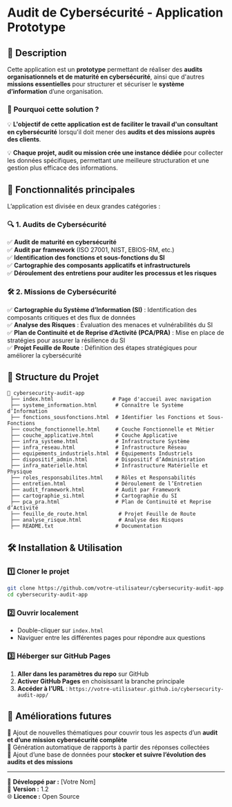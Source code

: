 # Audit de Cybersécurité - Application Prototype

## 📌 Description
Cette application est un **prototype** permettant de réaliser des **audits organisationnels et de maturité en cybersécurité**, ainsi que d'autres **missions essentielles** pour structurer et sécuriser le **système d’information** d’une organisation.

### 🔹 **Pourquoi cette solution ?**
💡 **L'objectif de cette application est de faciliter le travail d'un consultant en cybersécurité** lorsqu'il doit mener des **audits et des missions auprès des clients**. 

💡 **Chaque projet, audit ou mission crée une instance dédiée** pour collecter les données spécifiques, permettant une meilleure structuration et une gestion plus efficace des informations.

## 🚀 Fonctionnalités principales
L’application est divisée en deux grandes catégories :

### 🔍 **1. Audits de Cybersécurité**
✅ **Audit de maturité en cybersécurité**  
✅ **Audit par framework** (ISO 27001, NIST, EBIOS-RM, etc.)  
✅ **Identification des fonctions et sous-fonctions du SI**  
✅ **Cartographie des composants applicatifs et infrastructurels**  
✅ **Déroulement des entretiens pour auditer les processus et les risques**  

### 🛠 **2. Missions de Cybersécurité**
✅ **Cartographie du Système d’Information (SI)** : Identification des composants critiques et des flux de données  
✅ **Analyse des Risques** : Évaluation des menaces et vulnérabilités du SI  
✅ **Plan de Continuité et de Reprise d’Activité (PCA/PRA)** : Mise en place de stratégies pour assurer la résilience du SI  
✅ **Projet Feuille de Route** : Définition des étapes stratégiques pour améliorer la cybersécurité  

## 📂 Structure du Projet
```
📁 cybersecurity-audit-app
 ├── index.html                   # Page d'accueil avec navigation
 ├── systeme_information.html      # Connaître le Système d’Information
 ├── fonctions_sousfonctions.html  # Identifier les Fonctions et Sous-Fonctions
 ├── couche_fonctionnelle.html     # Couche Fonctionnelle et Métier
 ├── couche_applicative.html       # Couche Applicative
 ├── infra_systeme.html            # Infrastructure Système
 ├── infra_reseau.html             # Infrastructure Réseau
 ├── equipements_industriels.html  # Équipements Industriels
 ├── dispositif_admin.html         # Dispositif d’Administration
 ├── infra_materielle.html         # Infrastructure Matérielle et Physique
 ├── roles_responsabilites.html    # Rôles et Responsabilités
 ├── entretien.html                # Déroulement de l’Entretien
 ├── audit_framework.html          # Audit par Framework
 ├── cartographie_si.html          # Cartographie du SI
 ├── pca_pra.html                  # Plan de Continuité et Reprise d’Activité
 ├── feuille_de_route.html          # Projet Feuille de Route
 ├── analyse_risque.html            # Analyse des Risques
 ├── README.txt                    # Documentation
```

## 🛠 Installation & Utilisation
### 1️⃣ Cloner le projet
```bash
git clone https://github.com/votre-utilisateur/cybersecurity-audit-app.git
cd cybersecurity-audit-app
```
### 2️⃣ Ouvrir localement
- Double-cliquer sur `index.html`
- Naviguer entre les différentes pages pour répondre aux questions

### 3️⃣ Héberger sur GitHub Pages
1. **Aller dans les paramètres du repo** sur GitHub
2. **Activer GitHub Pages** en choisissant la branche principale
3. **Accéder à l’URL** : `https://votre-utilisateur.github.io/cybersecurity-audit-app/`

## 📌 Améliorations futures
🔹 Ajout de nouvelles thématiques pour couvrir tous les aspects d’un **audit et d’une mission cybersécurité complète**  
🔹 Génération automatique de rapports à partir des réponses collectées  
🔹 Ajout d’une base de données pour **stocker et suivre l’évolution des audits et des missions**  

---
📌 **Développé par :** [Votre Nom]  
📅 **Version :** 1.2  
🌐 **Licence :** Open Source  
